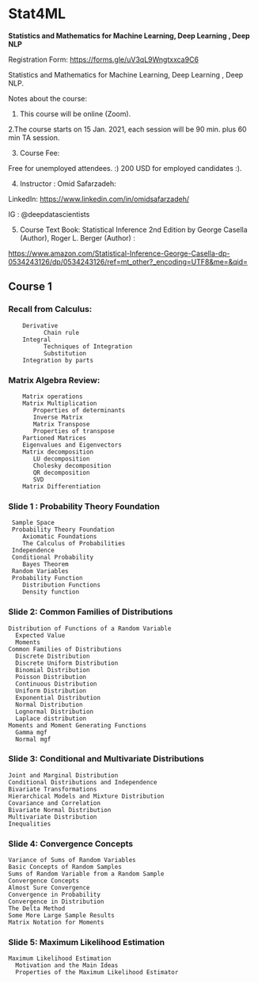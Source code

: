 # Stat4ML
**Statistics and Mathematics for Machine Learning, Deep Learning , Deep NLP**

Registration Form:
https://forms.gle/uV3qL9Wngtxxca9C6

Statistics and Mathematics for Machine Learning, Deep Learning , Deep NLP.

Notes about the course: 

1. This course will be online (Zoom).

2.The course starts on 15 Jan. 2021, each session will be 90 min. plus 60 min TA session.

3. Course Fee:

 Free for unemployed attendees. :)
 200 USD for employed candidates :).  

4. Instructor : 
Omid Safarzadeh: 

LinkedIn:
https://www.linkedin.com/in/omidsafarzadeh/

IG : @deepdatascientists

5. Course Text Book:
 Statistical Inference 2nd Edition
by George Casella  (Author), Roger L. Berger  (Author) :

https://www.amazon.com/Statistical-Inference-George-Casella-dp-0534243126/dp/0534243126/ref=mt_other?_encoding=UTF8&me=&qid=

## Course 1
### Recall from Calculus:
        Derivative
              Chain rule
        Integral
              Techniques of Integration
              Substitution
        Integration by parts
        
### Matrix Algebra Review:

        Matrix operations
        Matrix Multiplication
           Properties of determinants
           Inverse Matrix
           Matrix Transpose
           Properties of transpose
        Partioned Matrices
        Eigenvalues and Eigenvectors
        Matrix decomposition
           LU decomposition
           Cholesky decomposition
           QR decomposition
           SVD
        Matrix Differentiation

### Slide 1 : Probability Theory Foundation
     Sample Space
     Probability Theory Foundation
        Axiomatic Foundations
        The Calculus of Probabilities
     Independence
     Conditional Probability
        Bayes Theorem
     Random Variables
     Probability Function
        Distribution Functions
        Density function

### Slide 2: Common Families of Distributions

    Distribution of Functions of a Random Variable
      Expected Value
      Moments
    Common Families of Distributions
      Discrete Distribution
      Discrete Uniform Distribution
      Binomial Distribution
      Poisson Distribution
      Continuous Distribution
      Uniform Distribution
      Exponential Distribution
      Normal Distribution
      Lognormal Distribution
      Laplace distribution
    Moments and Moment Generating Functions
      Gamma mgf
      Normal mgf
    
### Slide 3: Conditional and Multivariate Distributions
    Joint and Marginal Distribution
    Conditional Distributions and Independence
    Bivariate Transformations
    Hierarchical Models and Mixture Distribution
    Covariance and Correlation
    Bivariate Normal Distribution
    Multivariate Distribution
    Inequalities
    
### Slide 4:   Convergence Concepts

    Variance of Sums of Random Variables
    Basic Concepts of Random Samples
    Sums of Random Variable from a Random Sample
    Convergence Concepts
    Almost Sure Convergence
    Convergence in Probability
    Convergence in Distribution
    The Delta Method
    Some More Large Sample Results
    Matrix Notation for Moments

### Slide 5: Maximum Likelihood Estimation
    Maximum Likelihood Estimation
      Motivation and the Main Ideas
      Properties of the Maximum Likelihood Estimator

